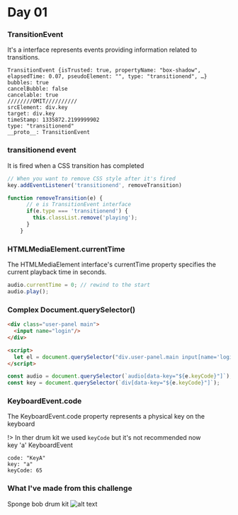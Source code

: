 # Day 01

### TransitionEvent
It's a interface represents events providing information related to transitions. 
```console
TransitionEvent {isTrusted: true, propertyName: "box-shadow", elapsedTime: 0.07, pseudoElement: "", type: "transitionend", …}
bubbles: true
cancelBubble: false
cancelable: true
////////OMIT//////////
srcElement: div.key
target: div.key
timeStamp: 1335872.2199999902
type: "transitionend"
__proto__: TransitionEvent
```

### transitionend event
It is fired when a CSS transition has completed
```js
// When you want to remove CSS style after it's fired
key.addEventListener('transitionend', removeTransition)

function removeTransition(e) {
      // e is TransitionEvent interface
      if(e.type === 'transitionend') {
        this.classList.remove('playing');
      }
    }
```

### HTMLMediaElement.currentTime
The HTMLMediaElement interface's currentTime property specifies the current playback time in seconds.
```js
audio.currentTime = 0; // rewind to the start 
audio.play();
```

### Complex Document.querySelector()
```HTML
<div class="user-panel main">
  <input name="login"/>
</div>

<script>
  let el = document.querySelector("div.user-panel.main input[name='login']");
</script>
```

```js
const audio = document.querySelector(`audio[data-key="${e.keyCode}"]`);
const key = document.querySelector(`div[data-key="${e.keyCode}"]`);
```

### KeyboardEvent.code
The KeyboardEvent.code property represents a physical key on the keyboard

!> In ther drum kit we used `keyCode` but it's not recommended now 
<br>
key 'a' KeyboardEvent 
```console
code: "KeyA"
key: "a"
keyCode: 65
```

### What I've made from this challenge
Sponge bob drum kit
![alt text](https://github.com/Jungincha/JS_30/issues/1)
